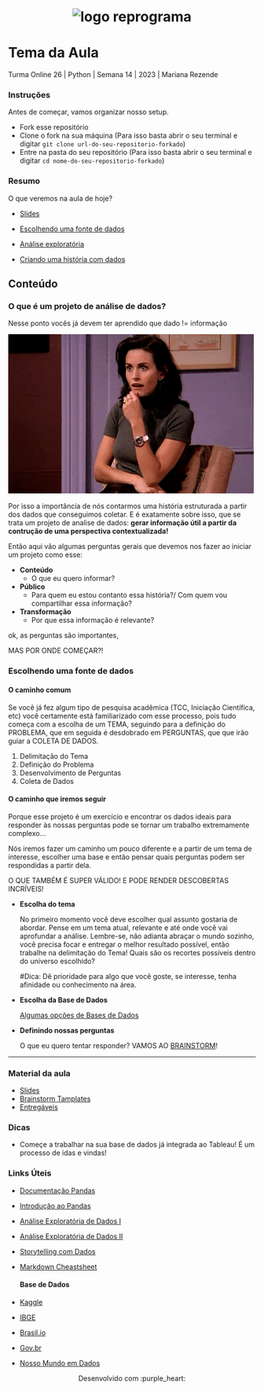 <h1 align="center">
  <img src="assets/reprograma-fundos-claros.png" alt="logo reprograma" width="500">
</h1>

# Tema da Aula

Turma Online 26 | Python | Semana 14 | 2023 | Mariana Rezende

### Instruções
Antes de começar, vamos organizar nosso setup.
* Fork esse repositório 
* Clone o fork na sua máquina (Para isso basta abrir o seu terminal e digitar `git clone url-do-seu-repositorio-forkado`)
* Entre na pasta do seu repositório (Para isso basta abrir o seu terminal e digitar `cd nome-do-seu-repositorio-forkado`)

### Resumo
O que veremos na aula de hoje?
* [Slides](https://www.canva.com/design/DAFzkvKuiiY/ms5PQwLZPqkdIQb7mYHJQQ/edit?utm_content=DAFzkvKuiiY&utm_campaign=designshare&utm_medium=link2&utm_source=sharebutton)

* [Escolhendo uma fonte de dados](#Escolhendoumafontededados)
* [Análise exploratória]()
* [Criando uma história com dados]()

## Conteúdo

### O que é um projeto de análise de dados?
Nesse ponto vocês já devem ter aprendido que dado != informação

<img src="assets/4IpF.gif?raw=true"  width="500">

Por isso a importância de nós contarmos uma história estruturada a partir dos dados que conseguimos coletar. E é exatamente sobre isso, que se trata um projeto de analise de dados: **gerar informação útil a partir da contrução de uma perspectiva contextualizada!**

Então aqui vão algumas perguntas gerais que devemos nos fazer ao iniciar um projeto como esse:

- **Conteúdo**
  - O que eu quero informar?
- **Público**
  - Para quem eu estou contanto essa história?/ Com quem vou compartilhar essa informação?
- **Transformação**
  - Por que essa informação é relevante?
    
ok, as perguntas são importantes, 

MAS POR ONDE COMEÇAR?!

### Escolhendo uma fonte de dados

#### O caminho comum
Se você já fez algum tipo de pesquisa acadêmica (TCC, Iniciação Científica, etc) você certamente está familiarizado com esse processo, pois tudo começa com a escolha de um TEMA, seguindo para a definição do PROBLEMA, que em seguida é desdobrado em PERGUNTAS, que que irão guiar a COLETA DE DADOS.

1. Delimitação do Tema
2. Definição do Problema
3. Desenvolvimento de Perguntas
4. Coleta de Dados

#### O caminho que iremos seguir
Porque esse projeto é um exercício e encontrar os dados ideais para responder às nossas perguntas pode se tornar um trabalho extremamente complexo...

Nós iremos fazer um caminho um pouco diferente e a partir de um tema de interesse, escolher uma base e então pensar quais perguntas podem ser respondidas a partir dela.

O QUE TAMBÉM É SUPER VÁLIDO! E PODE RENDER DESCOBERTAS INCRÍVEIS!

  * **Escolha do tema**

    No primeiro momento você deve escolher qual assunto gostaria de abordar. Pense em um tema atual, relevante e até onde você vai aprofundar a análise. Lembre-se, não adianta abraçar o mundo sozinho, você precisa focar e entregar o melhor resultado possível, então trabalhe na delimitação do Tema! Quais são os recortes possíveis dentro do universo escolhido?

    #Dica: Dê prioridade para algo que você goste, se interesse, tenha afinidade ou conhecimento na área.

  * **Escolha da Base de Dados**
    
    [Algumas opções de Bases de Dados](#base-de-dados)

* **Definindo nossas perguntas**
  
  O que eu quero tentar responder? VAMOS AO [BRAINSTORM](#material-da-aula)!

***

### Material da aula 
* [Slides](https://www.canva.com/design/DAFzkvKuiiY/ms5PQwLZPqkdIQb7mYHJQQ/edit?utm_content=DAFzkvKuiiY&utm_campaign=designshare&utm_medium=link2&utm_source=sharebutton)
* [Brainstorm Tamplates](https://www.canva.com/design/DAF1Fjhzuuo/dWrzvTBF4n5oMWZzZQiS7w/edit?utm_content=DAF1Fjhzuuo&utm_campaign=designshare&utm_medium=link2&utm_source=sharebutton)
* [Entregáveis](https://docs.google.com/document/d/e/2PACX-1vSg6G-QMxEYCFCwjmtgDY7bmOAxfGKyVIqGFdqr9LuuwbGmWZ69PCZRW_cha5iX7WB89FXWrFjHtvVX/pub)

### Dicas
- Começe a trabalhar na sua base de dados já integrada ao Tableau! É um processo de idas e vindas!

### Links Úteis
- [Documentação Pandas](https://pandas.pydata.org/docs/user_guide/index.html#user-guide)
- [Introdução ao Pandas](https://medium.com/tech-grupozap/introdu%C3%A7%C3%A3o-a-biblioteca-pandas-89fa8ed4fa38)
- [Análise Exploratória de Dados I](https://escoladedados.org/tutoriais/analise-exploratoria-de-dados/)
- [Análise Exploratória de Dados II](https://www.alura.com.br/artigos/analise-exploratoria)
- [Storytelling com Dados](https://medium.com/resumos-resenhas/storytelling-com-dados-resumo-fd63ebe4f704)
- [Markdown Cheastsheet](https://www.ibm.com/docs/en/watson-studio-local/1.2.3?topic=notebooks-markdown-jupyter-cheatsheet)

  #### Base de Dados
- [Kaggle](https://www.kaggle.com/datasets)
- [IBGE](https://ces.ibge.gov.br/base-de-dados/links-base-de-dados.html)
- [Brasil.io](https://brasil.io/datasets/)
- [Gov.br](https://dados.gov.br/dados/conjuntos-dados)
- [Nosso Mundo em Dados](https://ourworldindata.org/charts)


<p align="center">
Desenvolvido com :purple_heart:  
</p>

